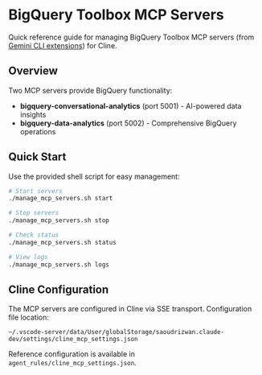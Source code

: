 # BigQuery Toolbox MCP Servers

Quick reference guide for managing BigQuery Toolbox MCP servers (from [Gemini CLI extensions](https://cloud.google.com/bigquery/docs/develop-with-gemini-cli)) for Cline.

## Overview

Two MCP servers provide BigQuery functionality:
- **bigquery-conversational-analytics** (port 5001) - AI-powered data insights
- **bigquery-data-analytics** (port 5002) - Comprehensive BigQuery operations

## Quick Start

Use the provided shell script for easy management:

```bash
# Start servers
./manage_mcp_servers.sh start

# Stop servers
./manage_mcp_servers.sh stop

# Check status
./manage_mcp_servers.sh status

# View logs
./manage_mcp_servers.sh logs
```

## Cline Configuration

The MCP servers are configured in Cline via SSE transport. Configuration file location:
```
~/.vscode-server/data/User/globalStorage/saoudrizwan.claude-dev/settings/cline_mcp_settings.json
```

Reference configuration is available in `agent_rules/cline_mcp_settings.json`.

